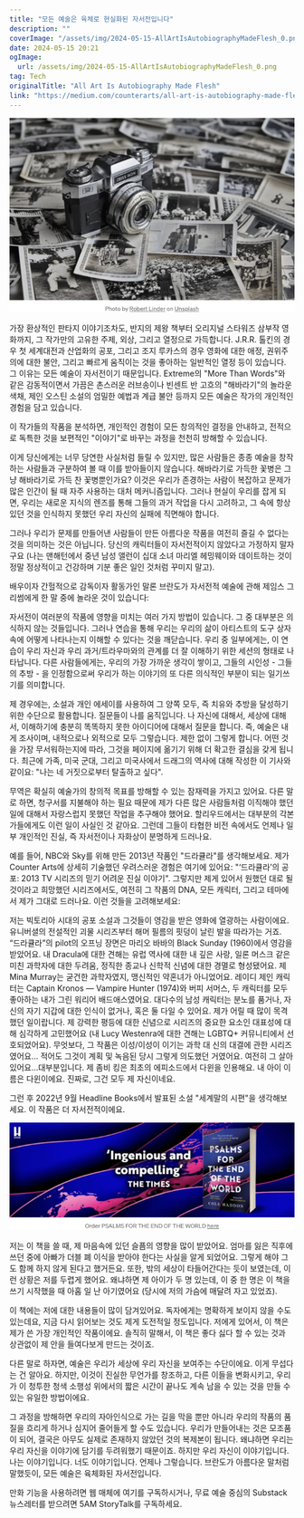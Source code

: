 ```yaml
---
title: "모든 예술은 육체로 현실화된 자서전입니다"
description: ""
coverImage: "/assets/img/2024-05-15-AllArtIsAutobiographyMadeFlesh_0.png"
date: 2024-05-15 20:21
ogImage: 
  url: /assets/img/2024-05-15-AllArtIsAutobiographyMadeFlesh_0.png
tag: Tech
originalTitle: "All Art Is Autobiography Made Flesh"
link: "https://medium.com/counterarts/all-art-is-autobiography-made-flesh-ef3e9a7b1a10"
---
```



![image](/assets/img/2024-05-15-AllArtIsAutobiographyMadeFlesh_0.png)

가장 환상적인 판타지 이야기조차도, 반지의 제왕 책부터 오리지널 스타워즈 삼부작 영화까지, 그 작가만의 고유한 주제, 외상, 그리고 열정으로 가득합니다. J.R.R. 톨킨의 경우 첫 세계대전과 산업화의 공포, 그리고 조지 루카스의 경우 영화에 대한 애정, 권위주의에 대한 불안, 그리고 빠르게 움직이는 것을 좋아하는 일반적인 열정 등이 있습니다. 그 이유는 모든 예술이 자서전이기 때문입니다. Extreme의 "More Than Words"와 같은 감동적이면서 가끔은 촌스러운 러브송이나 빈센트 반 고흐의 "해바라기"의 놀라운 색채, 제인 오스틴 소설의 엄밀한 예법과 계급 불안 등까지 모든 예술은 작가의 개인적인 경험을 담고 있습니다.

이 작가들의 작품을 분석하면, 개인적인 경험이 모든 창의적인 결정을 안내하고, 전적으로 독특한 것을 보편적인 "이야기"로 바꾸는 과정을 천천히 방해할 수 있습니다.

이게 당신에게는 너무 당연한 사실처럼 들릴 수 있지만, 많은 사람들은 종종 예술을 창작하는 사람들과 구분하여 볼 때 이를 받아들이지 않습니다. 해바라기로 가득한 꽃병은 그냥 해바라기로 가득 찬 꽃병뿐인가요? 이것은 우리가 존경하는 사람이 복잡하고 문제가 많은 인간이 될 때 자주 사용하는 대처 메커니즘입니다. 그러나 현실이 우리를 잡게 되면, 우리는 새로운 지식의 렌즈를 통해 그들의 과거 작업을 다시 고려하고, 그 속에 항상 있던 것을 인식하지 못했던 우리 자신의 실패에 직면해야 합니다.



그러나 우리가 문제를 만들어낸 사람들이 만든 아름다운 작품을 여전히 즐길 수 없다는 것을 의미하는 것은 아닙니다. 당신의 캐릭터들이 자서전적이지 않았다고 가정하지 말자구요 (나는 맨해턴에서 중년 남성 앨런이 십대 소녀 마리엘 헤밍웨이와 데이트하는 것이 정말 정상적이고 건강하며 기분 좋은 일인 것처럼 꾸미지 말고).

배우이자 간헐적으로 감독이자 활동가인 말론 브란도가 자서전적 예술에 관해 제임스 그리썸에게 한 말 중에 놀라운 것이 있습니다:

자서전이 여러분의 작품에 영향을 미치는 여러 가지 방법이 있습니다. 그 중 대부분은 의식하지 않는 것들입니다. 그러나 연습을 통해 우리는 우리의 삶이 아티스트의 도구 상자속에 어떻게 나타나는지 이해할 수 있다는 것을 깨닫습니다. 우리 중 일부에게는, 이 연습이 우리 자신과 우리 과거/트라우마와의 관계를 더 잘 이해하기 위한 세션의 형태로 나타납니다. 다른 사람들에게는, 우리의 가장 가까운 생각이 쌓이고, 그들의 시인성 - 그들의 추방 - 을 인정함으로써 우리가 하는 이야기의 또 다른 의식적인 부분이 되는 일기쓰기를 의미합니다.

제 경우에는, 소설과 개인 에세이를 사용하여 그 양쪽 모두, 즉 치유와 추방을 달성하기 위한 수단으로 활용합니다. 질문들이 나를 움직입니다. 나 자신에 대해서, 세상에 대해서, 이해하기에 충분히 똑똑하지 못한 아이디어에 대해서 질문을 합니다. 즉, 예술은 내게 조사이며, 내적으로나 외적으로 모두 그렇습니다. 제한 없이 그렇게 합니다. 어떤 것을 가장 무서워하는지에 따라, 그것을 페이지에 옮기기 위해 더 확고한 결심을 갖게 됩니다. 최근에 가족, 미국 군대, 그리고 미국사에서 드래그의 역사에 대해 작성한 이 기사와 같이요: "나는 네 거짓으로부터 탈출하고 싶다".



무역은 확실히 예술가의 창의적 목표를 방해할 수 있는 잠재력을 가지고 있어요. 다른 말로 하면, 청구서를 지불해야 하는 필요 때문에 제가 다른 많은 사람들처럼 이직해야 했던 일에 대해서 자랑스럽지 못했던 작업을 추구해야 했어요. 할리우드에서는 대부분의 각본가들에게도 이런 일이 사실인 것 같아요. 그런데 그들이 타협한 비전 속에서도 언제나 일부 개인적인 진실, 즉 자서전이나 자화상이 분명하게 드러나요.

예를 들어, NBC와 Sky를 위해 만든 2013년 작품인 "드라큘라"를 생각해보세요. 제가 Counter Arts에 상세히 기술했던 우려스러운 경험은 여기에 있어요: "‘드라큘라’의 공포: 2013 TV 시리즈의 믿기 어려운 진실 이야기". 그렇지만 제게 있어서 원했던 대로 될 것이라고 희망했던 시리즈에서도, 여전히 그 작품의 DNA, 모든 캐릭터, 그리고 테마에서 제가 그대로 드러나요. 이런 것들을 고려해보세요:

저는 빅토리아 시대의 공포 소설과 그것들이 영감을 받은 영화에 열광하는 사람이에요. 유니버셜의 전설적인 괴물 시리즈부터 해머 필름의 핏덩이 날린 발을 따라가는 거죠. “드라큘라”의 pilot의 오프닝 장면은 마리오 바바의 Black Sunday (1960)에서 영감을 받았어요. 내 Dracula에 대한 견해는 유럽 역사에 대한 내 깊은 사랑, 일론 머스크 같은 미친 과학자에 대한 두려움, 정직한 종교나 신학적 신념에 대한 경멸로 형성됐어요. 제 Mina Murray는 굳건한 과학자였지, 맹신적인 약혼녀가 아니었어요. 레이디 제인 캐릭터는 Captain Kronos — Vampire Hunter (1974)와 버피 서머스, 두 캐릭터를 모두 좋아하는 내가 그린 워리어 배드애스였어요. 대다수의 남성 캐릭터는 분노를 품거나, 자신의 자기 지갑에 대한 인식이 없거나, 혹은 둘 다일 수 있어요. 제가 어릴 때 많이 목격했던 일이랍니다. 제 강력한 평등에 대한 신념으로 시리즈의 중요한 요소인 대표성에 대해 심각하게 고민했어요 (내 Lucy Westenra에 대한 견해는 LGBTQ+ 커뮤니티에서 선호되었어요). 무엇보다, 그 작품은 이성/이성이 이기는 과학 대 신의 대결에 관한 시리즈였어요... 적어도 그것이 계획 및 녹음된 당시 그렇게 의도했던 거였어요. 여전히 그 살아 있어요...대부분입니다. 제 좀비 킹은 최초의 에피소드에서 다윈을 인용해요. 내 아이 이름은 다윈이에요. 진짜로, 그건 모두 제 자신이네요.

그런 후 2022년 9월 Headline Books에서 발표된 소설 "세계말의 시편"을 생각해보세요. 이 작품은 더 자서전적이에요.



![AllArtIsAutobiographyMadeFlesh](/assets/img/2024-05-15-AllArtIsAutobiographyMadeFlesh_1.png)

저는 이 책을 쓸 때, 제 마음속에 있던 슬픔의 영향을 많이 받았어요. 엄마를 잃은 직후에 쓰던 중에 아빠가 더블 폐 이식을 받아야 한다는 사실을 알게 되었어요. 그렇게 해야 그도 함께 하지 않게 된다고 했거든요. 또한, 밖의 세상이 타들어간다는 듯이 보였는데, 이런 상황은 저를 두렵게 했어요. 왜냐하면 제 아이가 두 명 있는데, 이 중 한 명은 이 책을 쓰기 시작했을 때 아홉 일 난 아기였어요 (당시에 저의 가슴에 매달려 자고 있었죠). 

이 책에는 저에 대한 내용들이 많이 담겨있어요. 독자에게는 명확하게 보이지 않을 수도 있는데요, 지금 다시 읽어보는 것도 제게 도전적일 정도입니다. 저에게 있어서, 이 책은 제가 쓴 가장 개인적인 작품이에요. 솔직히 말해서, 이 책은 좋다 싫다 할 수 있는 것과 상관없이 제 안을 들여다보게 만드는 것이죠.

다른 말로 하자면, 예술은 우리가 세상에 우리 자신을 보여주는 수단이에요. 이게 무섭다는 건 알아요. 하지만, 이것이 진실한 무언가를 창조하고, 다른 이들을 변화시키고, 우리가 이 청투한 청색 소행성 위에서의 짧은 시간이 끝나도 계속 남을 수 있는 것을 만들 수 있는 유일한 방법이에요.



그 과정을 방해하면 우리의 자아인식으로 가는 길을 막을 뿐만 아니라 우리의 작품의 품질을 흐리게 하거나 심지어 줄어들게 할 수도 있습니다. 우리가 만들어내는 것은 모조품이 되어, 결국은 아무도 실제로 존재하지 않았던 것의 복제본이 됩니다. 왜냐하면 우리는 우리 자신을 이야기에 담기를 두려워했기 때문이죠. 하지만 우리 자신이 이야기입니다. 나는 이야기입니다. 너도 이야기입니다. 언제나 그렇습니다. 브란도가 아름다운 말처럼 말했듯이, 모든 예술은 육체화된 자서전입니다.

만화 기능을 사용하려면 웹 매체에 여기를 구독하시거나, 무료 예술 중심의 Substack 뉴스레터를 받으려면 5AM StoryTalk를 구독하세요.